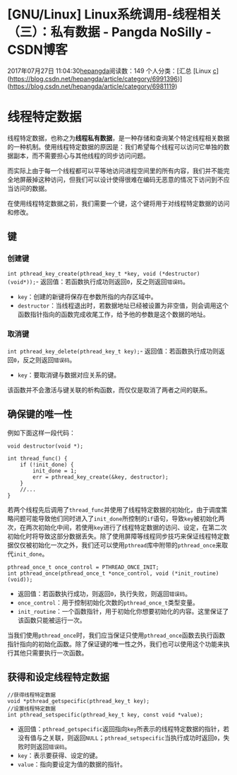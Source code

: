 # [GNU/Linux] Linux系统调用-线程相关（三）：私有数据 - Pangda NoSilly - CSDN博客

2017年07月27日 11:04:30[hepangda](https://me.csdn.net/hepangda)阅读数：149
个人分类：[汇总																[Linux																[c](https://blog.csdn.net/hepangda/article/category/6994050)](https://blog.csdn.net/hepangda/article/category/6991396)](https://blog.csdn.net/hepangda/article/category/6981119)


# 线程特定数据

线程特定数据，也称之为**线程私有数据**，是一种存储和查询某个特定线程相关数据的一种机制。使用线程特定数据的原因是：我们希望每个线程可以访问它单独的数据副本，而不需要担心与其他线程的同步访问问题。

而实际上由于每一个线程都可以平等地访问进程空间里的所有内容，我们并不能完全地屏蔽掉这种访问，但我们可以设计使得很难在编码无恶意的情况下访问到不应当访问的数据。

在使用线程特定数据之前，我们需要一个键，这个键将用于对线程特定数据的访问和修改。

## 键

### 创建键
`int pthread_key_create(pthread_key_t *key, void (*destructor)(void*));`- 返回值：若函数执行成功则返回`0`，反之则返回`错误码`。
- `key`：创建的新键将保存在参数所指的内存区域中。
- `destructor`：当线程退出时，若数据地址已经被设置为非空值，则会调用这个函数指针指向的函数完成收尾工作，给予他的参数是这个数据的地址。

### 取消键
`int pthread_key_delete(pthread_key_t key);`- 返回值：若函数执行成功则返回`0`，反之则返回`错误码`。
- `key`：要取消键与数据对应关系的键。

该函数并不会激活与键关联的析构函数，而仅仅是取消了两者之间的联系。

## 确保键的唯一性

例如下面这样一段代码：

```
void destructor(void *);

int thread_func() {
    if (!init_done) {
        init_done = 1;
        err = pthread_key_create(&key, destructor);
    }
    //...
}
```

若两个线程先后调用了`thread_func`并使用了线程特定数据的初始化，由于调度策略问题可能导致他们同时进入了`init_done`所控制的`if`语句，导致`key`被初始化两次，在两次初始化中间，若使用`key`进行了线程特定数据的访问、设定，在第二次初始化时将导致这部分数据丢失。除了使用屏障等线程同步技巧来保证线程特定数据仅仅被初始化一次之外，我们还可以使用`pthread`库中附带的`pthread_once`来取代`init_done`。

```
pthread_once_t once_control = PTHREAD_ONCE_INIT;
int pthread_once(pthread_once_t *once_control, void (*init_routine)(void));
```
- 返回值：若函数执行成功，则返回`0`，执行失败，则返回`错误码`。
- `once_control`：用于控制初始化次数的`pthread_once_t`类型变量。
- `init_routine`：一个函数指针，用于初始化你想要初始化的内容。这里保证了该函数只能被运行一次。

当我们使用`pthread_once`时，我们应当保证只使用`pthread_once`函数去执行函数指针指向的初始化函数。除了保证键的唯一性之外，我们也可以使用这个功能来执行其他只需要执行一次函数。

## 获得和设定线程特定数据

```
//获得线程特定数据
void *pthread_getspecific(pthread_key_t key);
//设置线程特定数据
int pthread_setspecific(pthread_key_t key, const void *value);
```
- 返回值：`pthread_getspecific`返回指向`key`所表示的线程特定数据的指针，若没有值与之关联，则返回`NULL`；`pthread_setspecific`当执行成功时返回`0`，失败时则返回`错误码`。
- `key`：表示要获得、设定的键。
- `value`：指向要设定为值的数据的指针。

